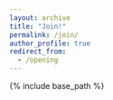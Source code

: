 ```yaml
---
layout: archive
title: "Join!"
permalink: /join/
author_profile: true
redirect_from:
  - /opening
---
```


{% include base_path %}
